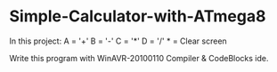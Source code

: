 # Simple-Calculator-with-ATmega8

In this project:
  A = '+'
	B = '-'
	C = '*'
	D = '/'
	* = Clear screen

Write this program with WinAVR-20100110 Compiler & CodeBlocks ide.
